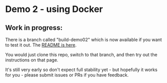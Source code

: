 # Demo 2 - using Docker

## Work in progress:
There is a branch called "build-demo02" which is now available if you want to test it out. The [README is here](https://github.com/danstadler-pdx/grafana-alloy-pii-demo/tree/build-demo02/demo02-docker).

You would just clone this repo, switch to that branch, and then try out the instructions on that page.

It's still very early so don't expect full stability yet - but hopefully it works for you - please submit issues or PRs if you have feedback.
